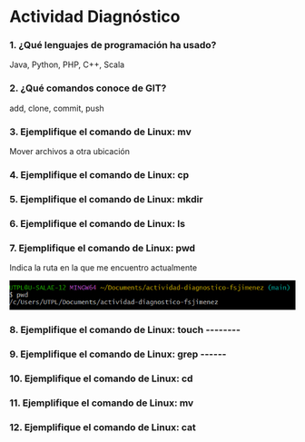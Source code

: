 # Actividad Diagnóstico


### 1. ¿Qué lenguajes de programación ha usado?

Java, Python, PHP, C++, Scala

### 2. ¿Qué comandos conoce de GIT?

add, clone, commit, push

### 3. Ejemplifique el comando de Linux: mv

Mover archivos a otra ubicación

### 4. Ejemplifique el comando de Linux: cp



### 5. Ejemplifique el comando de Linux: mkdir
### 6. Ejemplifique el comando de Linux: ls
### 7. Ejemplifique el comando de Linux: pwd

Indica la ruta en la que me encuentro actualmente

![Descripción de la imagen](img1.png)

### 8. Ejemplifique el comando de Linux: touch --------
### 9. Ejemplifique el comando de Linux: grep ------
### 10. Ejemplifique el comando de Linux: cd
### 11. Ejemplifique el comando de Linux: mv
### 12. Ejemplifique el comando de Linux: cat
